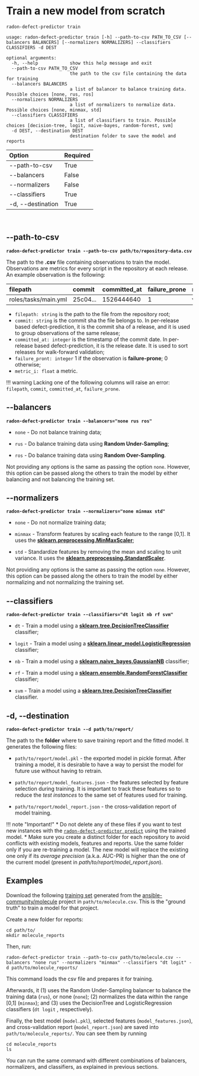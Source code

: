 # Train a new model from scratch
```radon-defect-predictor train```

```text
usage: radon-defect-predictor train [-h] --path-to-csv PATH_TO_CSV [--balancers BALANCERS] [--normalizers NORMALIZERS] --classifiers CLASSIFIERS -d DEST

optional arguments:
  -h, --help            show this help message and exit
  --path-to-csv PATH_TO_CSV
                        the path to the csv file containing the data for training
  --balancers BALANCERS
                        a list of balancer to balance training data. Possible choices [none, rus, ros]
  --normalizers NORMALIZERS
                        a list of normalizers to normalize data. Possible choices [none, minmax, std]
  --classifiers CLASSIFIERS
                        a list of classifiers to train. Possible choices [decision-tree, logit, naive-bayes, random-forest, svm]
  -d DEST, --destination DEST
                        destination folder to save the model and reports
```

| Option | Required |
|:---|:---|
| --path-to-csv | True |
| --balancers | False |
| --normalizers | False |
| --classifiers | True |
| -d, --destination | True |

<br>

## --path-to-csv 
**```radon-defect-predictor train --path-to-csv path/to/repository-data.csv```**

The path to the **.csv** file containing observations to train the model. Observations are metrics for every script in the repository at each release.
An example observation is the following:

| filepath | commit | committed_at | failure_prone | metric_1 | ... | metric_n |
|:---|:---|:---|:---|:---|:---|:---|
|roles/tasks/main.yml | 25c04... | 1526444640 | 1 | value_1 | ... | value_n |

* ```filepath: string``` is the path to the file from the repository root;
* ```commit: string``` is the commit sha the file belongs to. In per-release based defect-prediction, it is the commit sha of a release, and it is used to group observations of the same release;
* ```committed_at: integer``` is the timestamp of the commit date. In per-release based defect-prediction, it is the release date. It is used to sort releases for walk-forward validation;
* ```failure_pront: integer``` 1 if the observation is **failure-prone**; 0 otherwise;
* ```metric_i: float``` a metric.

!!! warning 
    Lacking one of the following columns will raise an error: ```filepath```, ```commit```, ```committed_at```, ```failure_prone```. 


## --balancers 

**```radon-defect-predictor train --balancers="none rus ros"```**

* ```none``` - Do not balance training data;

* ```rus``` - Do balance training data using **Random Under-Sampling**;

* ```ros``` - Do balance training data using **Random Over-Sampling**.

Not providing any options is the same as passing the option ```none```.
However, this option can be passed along the others to train the model by either balancing and not balancing the training set. 



## --normalizers 

**```radon-defect-predictor train --normalizers="none minmax std"```**

* ```none``` - Do not normalize training data;

* ```minmax``` - Transform features by scaling each feature to the range [0,1]. It uses the **[sklearn.preprocessing.MinMaxScaler](https://scikit-learn.org/stable/modules/generated/sklearn.preprocessing.MinMaxScaler.html)**;

* ```std``` - Standardize features by removing the mean and scaling to unit variance. It uses the **[sklearn.preprocessing.StandardScaler](https://scikit-learn.org/stable/modules/generated/sklearn.preprocessing.StandardScaler.html)**.

Not providing any options is the same as passing the option ```none```.
However, this option can be passed along the others to train the model by either normalizing and not normalizing the training set. 



## --classifiers 

**```radon-defect-predictor train --classifiers="dt logit nb rf svm"```**

* ```dt``` - Train a model using a **[sklearn.tree.DecisionTreeClassifier](https://scikit-learn.org/stable/modules/generated/sklearn.tree.DecisionTreeClassifier.html)** classifier;

* ```logit``` - Train a model using a **[sklearn.linear_model.LogisticRegression](https://scikit-learn.org/stable/modules/generated/sklearn.linear_model.LogisticRegression.html)** classifier;

* ```nb``` - Train a model using a **[sklearn.naive_bayes.GaussianNB](https://scikit-learn.org/stable/modules/generated/sklearn.naive_bayes.GaussianNB.html)** classifier;

* ```rf``` - Train a model using a **[sklearn.ensemble.RandomForestClassifier](https://scikit-learn.org/stable/modules/generated/sklearn.ensemble.RandomForestClassifier.html)** classifier;

* ```svm``` - Train a model using a **[sklearn.tree.DecisionTreeClassifier](https://scikit-learn.org/stable/modules/generated/sklearn.tree.DecisionTreeClassifier.html)** classifier.



## -d, --destination 
**```radon-defect-predictor train --d path/to/report/```**

The path to the **folder** where to save training report and the fitted model.
It generates the following files:

* ```path/to/report/model.pkl``` - the exported model in pickle format. After training a model, it is desirable to have a way to persist the model for future use without having to retrain. 

* ```path/to/report/model_features.json``` - the features selected by feature selection during training. It is important to track these features so to reduce the *test instances* to the same set of features used for training. 

* ```path/to/report/model_report.json``` - the cross-validation report of model training.

!!! note "Important!"
    * Do not delete any of these files if you want to test new instances with the [```radon-defect-predictor predict```](https://radon-h2020.github.io/radon-defect-predictor/cli/predict/) using the trained model.
    * Make sure you create a distinct folder for each repository to avoid conflicts with existing models, features and reports.
      Use the same folder only if you are re-training a model. The new model will replace the existing one only if its *average precision* (a.k.a. AUC-PR) is higher than the one of the current model (present in *path/to/report/model_report.json*).  


## Examples

Download the following [training set](https://radon-h2020.github.io/radon-defect-predictor/examples_resources/molecule.csv) generated from the [ansible-community/molecule](https://github.com/ansible-community/molecule) project in ```path/to/molecule.csv```.
This is the "ground truth" to train a model for that project. 

Create a new folder for reports:

```text
cd path/to/
mkdir molecule_reports
```

Then, run:

```text
radon-defect-predictor train --path-to-csv path/to/molecule.csv --balancers "none rus" --normalizers "minmax" --classifiers "dt logit" -d path/to/molecule_reports/
```

This command loads the csv file and prepares it for training.

Afterwards, it (1) uses the Random Under-Sampling balancer to balance the training data (```rus```), or none (```none```);
(2) normalizes the data within the range [0,1] (```minmax```); and (3) uses the DecisionTree and LogisticRegression classifiers (```dt logit``` , respectively).

Finally, the best model (```model.pkl```), selected features (```model_features.json```), and cross-validation report (```model_report.json```) are saved into ```path/to/molecule_reports/```.
You can see them by running

```text
cd molecule_reports
ls
```   

You can run the same command with different combinations of balancers, normalizers, and classifiers, as explained in 
previous sections.